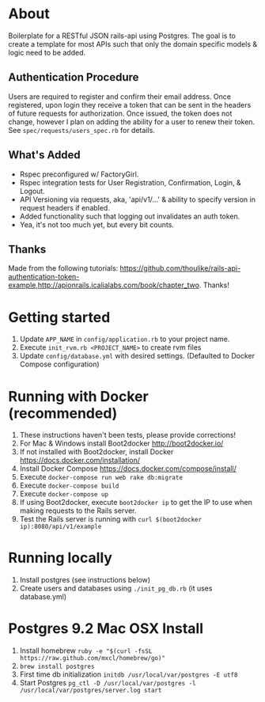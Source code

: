 # About
Boilerplate for a RESTful JSON rails-api using Postgres.  The goal is to create a template for most APIs such that only the domain specific models & logic need to be added.

## Authentication Procedure
Users are required to register and confirm their email address.  Once registered, upon login they receive a token that can be sent in the headers of future requests for authorization.  Once issued, the token does not change, however I plan on adding the ability for a user to renew their token.  See `spec/requests/users_spec.rb` for details.

## What's Added
* Rspec preconfigured w/ FactoryGirl.
* Rspec integration tests for User Registration, Confirmation, Login, & Logout.
* API Versioning via requests, aka, 'api/v1/...' & ability to specify version in request headers if enabled.
* Added functionality such that logging out invalidates an auth token.
* Yea, it's not too much yet, but every bit counts.

## Thanks
Made from the following tutorials: <https://github.com/thoulike/rails-api-authentication-token-example>,<http://apionrails.icalialabs.com/book/chapter_two>. Thanks!

# Getting started
1. Update `APP_NAME` in `config/application.rb` to your project name.
1. Execute `init_rvm.rb <PROJECT_NAME>` to create rvm files
1. Update `config/database.yml` with desired settings. (Defaulted to Docker Compose configuration)

# Running with Docker (recommended)
1. These instructions haven't been tests, please provide corrections!
1. For Mac & Windows install Boot2docker <http://boot2docker.io/>
1. If not installed with Boot2docker, install Docker <https://docs.docker.com/installation/>
1. Install Docker Compose <https://docs.docker.com/compose/install/>
1. Execute `docker-compose run web rake db:migrate`
1. Execute `docker-compose build`
1. Execute `docker-compose up`
1. If using Boot2docker, execute `boot2docker ip` to get the IP to use when making requests to the Rails server.
1. Test the Rails server is running with `curl $(boot2docker ip):8080/api/v1/example`

# Running locally
1. Install postgres (see instructions below)
1. Create users and databases using `./init_pg_db.rb` (it uses database.yml)

# Postgres 9.2 Mac OSX Install
1. Install homebrew `ruby -e "$(curl -fsSL https://raw.github.com/mxcl/homebrew/go)"`
1. `brew install postgres`
1. First time db initialization `initdb /usr/local/var/postgres -E utf8`
1. Start Postgres `pg_ctl -D /usr/local/var/postgres -l /usr/local/var/postgres/server.log start`
